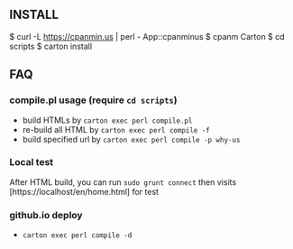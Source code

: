 ## INSTALL

 $ curl -L https://cpanmin.us | perl - App::cpanminus
 $ cpanm Carton
 $ cd scripts
 $ carton install

## FAQ

### compile.pl usage (require `cd scripts`)

 * build HTMLs by `carton exec perl compile.pl`
 * re-build all HTML by `carton exec perl compile -f`
 * build specified url by `carton exec perl compile -p why-us`

### Local test

After HTML build, you can run `sudo grunt connect` then visits [https://localhost/en/home.html] for test

### github.io deploy

 * `carton exec perl compile -d`
